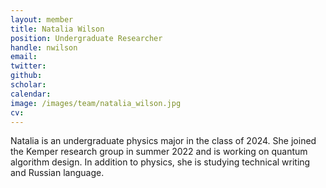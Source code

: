 ```yaml
---
layout: member
title: Natalia Wilson
position: Undergraduate Researcher
handle: nwilson
email: 
twitter: 
github: 
scholar:
calendar:
image: /images/team/natalia_wilson.jpg
cv:
---
```


Natalia is an undergraduate physics major in the class of 2024. She joined the Kemper research group in summer 2022 and is working on quantum algorithm design. In addition to physics, she is studying technical writing and Russian language.
